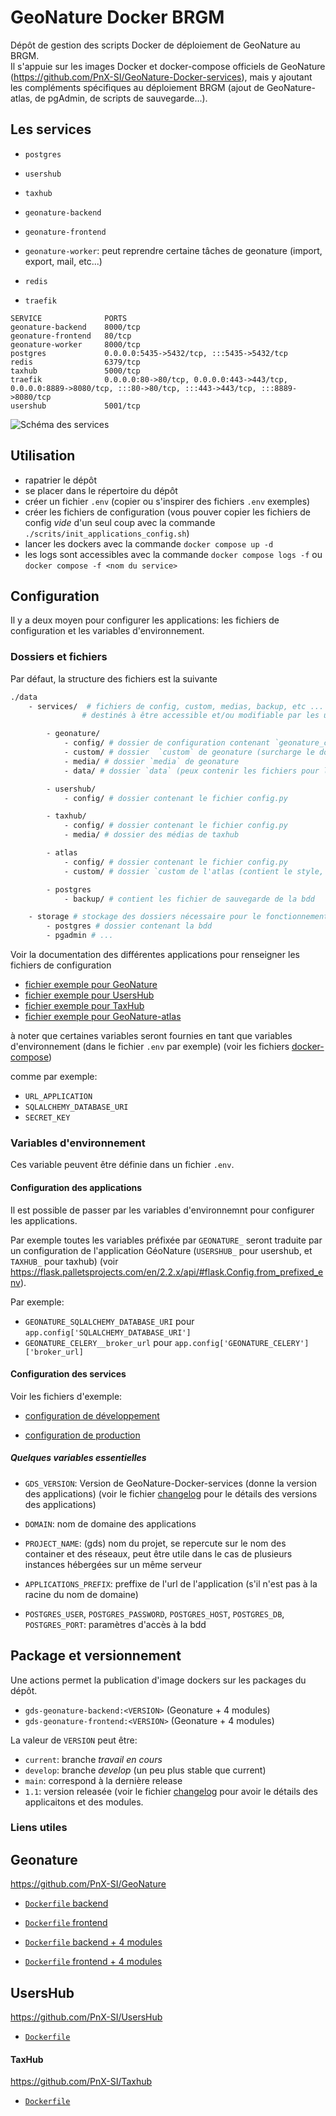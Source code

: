 # GeoNature Docker BRGM

Dépôt de gestion des scripts Docker de déploiement de GeoNature au BRGM.  
Il s'appuie sur les images Docker et docker-compose officiels de GeoNature (https://github.com/PnX-SI/GeoNature-Docker-services), mais y ajoutant les compléments spécifiques au déploiement BRGM (ajout de GeoNature-atlas, de pgAdmin, de scripts de sauvegarde...).

## Les services

 - `postgres`
 - `usershub`
 - `taxhub`
 - `geonature-backend`
 - `geonature-frontend`
 - `geonature-worker`: peut reprendre certaine tâches de geonature (import, export, mail, etc...)
 - `redis`

- `traefik`

```
SERVICE              PORTS
geonature-backend    8000/tcp
geonature-frontend   80/tcp
geonature-worker     8000/tcp
postgres             0.0.0.0:5435->5432/tcp, :::5435->5432/tcp
redis                6379/tcp
taxhub               5000/tcp
traefik              0.0.0.0:80->80/tcp, 0.0.0.0:443->443/tcp, 0.0.0.0:8889->8080/tcp, :::80->80/tcp, :::443->443/tcp, :::8889->8080/tcp
usershub             5001/tcp
```


![Schéma des services](docs/schema_services_0.1.png)


## Utilisation

- rapatrier le dépôt
- se placer dans le répertoire du dépôt
- créer un fichier   `.env` (copier ou s'inspirer des fichiers `.env` exemples)
- créer les fichiers de configuration (vous pouver copier les fichiers de config *vide* d'un seul coup avec la commande `./scrits/init_applications_config.sh`)
- lancer les dockers avec la commande `docker compose up -d`
- les logs sont accessibles avec la commande `docker compose logs -f` ou `docker compose -f <nom du service>`

## Configuration

Il y a deux moyen pour configurer les applications: les fichiers de configuration et les variables d'environnement.

### Dossiers et fichiers

Par défaut, la structure des fichiers est la suivante

``` bash
./data
    - services/  # fichiers de config, custom, medias, backup, etc ... des application
                # destinés à être accessible et/ou modifiable par les utilisateur/administrateurs

        - geonature/
            - config/ # dossier de configuration contenant `geonature_config.toml`, `occtax_config.toml`, etc...
            - custom/ # dossier  `custom` de geonature (surcharge le dossier `static`)
            - media/ # dossier `media` de geonature
            - data/ # dossier `data` (peux contenir les fichiers pour les données des référentiels (taxref, ref_geo, ref_nomenclature, etc....))

        - usershub/
            - config/ # dossier contenant le fichier config.py

        - taxhub/
            - config/ # dossier contenant le fichier config.py
            - media/ # dossier des médias de taxhub

        - atlas
            - config/ # dossier contenant le fichier config.py
            - custom/ # dossier `custom de l'atlas (contient le style, les templates, les scripts js, etc...)

        - postgres
            - backup/ # contient les fichier de sauvegarde de la bdd

    - storage # stockage des dossiers nécessaire pour le fonctionnement
        - postgres # dossier contenant la bdd
        - pgadmin # ...
```

Voir la documentation des différentes applications pour renseigner les fichiers de configuration

- [fichier exemple pour GeoNature](./sources/GeoNature/config/geonature_config.toml.sample)
- [fichier exemple pour UsersHub](./sources/UsersHub/config/config.py.sample)
- [fichier exemple pour TaxHub](./sources/TaxHub/apptax/config.py.sample)
- [fichier exemple pour GeoNature-atlas](./sources/GeoNature-atlas/atlas/configuration/config.py.sample)

à noter que certaines variables seront fournies en tant que variables d'environnement (dans le fichier `.env` par exemple) (voir les fichiers [docker-compose](./docker-compose.yml))

comme par exemple:
  - `URL_APPLICATION`
  - `SQLALCHEMY_DATABASE_URI`
  - `SECRET_KEY`
### Variables d'environnement

Ces variable peuvent être définie dans un fichier `.env`.

#### Configuration des applications

Il est possible de passer par les variables d'environnemnt pour configurer les applications.

Par exemple toutes les variables préfixée par `GEONATURE_` seront traduite par un configuration de l'application GéoNature (`USERSHUB_` pour usershub, et `TAXHUB_` pour taxhub) (voir https://flask.palletsprojects.com/en/2.2.x/api/#flask.Config.from_prefixed_env).

Par exemple:
- `GEONATURE_SQLALCHEMY_DATABASE_URI` pour `app.config['SQLALCHEMY_DATABASE_URI']`
- `GEONATURE_CELERY__broker_url` pour `app.config['GEONATURE_CELERY']['broker_url]`

#### Configuration des services

Voir les fichiers d'exemple:

- [configuration de développement](./.env.dev.exemple)

- [configuration de production](./.env.prod.exemple)

##### Quelques variables essentielles

- `GDS_VERSION`: Version de GeoNature-Docker-services (donne la version des applications) (voir le fichier  [changelog](./docs/changelog.md) pour le détails des versions des applications)

- `DOMAIN`: nom de domaine des applications

- `PROJECT_NAME`: (gds) nom du projet, se repercute sur le nom des container et des réseaux, peut être utile dans le cas de plusieurs instances hébergées sur un même serveur

- `APPLICATIONS_PREFIX`: preffixe de l'url de l'application (s'il n'est pas à la racine du nom de domaine)

- `POSTGRES_USER`, `POSTGRES_PASSWORD`, `POSTGRES_HOST`, `POSTGRES_DB`, `POSTGRES_PORT`: paramètres  d'accès à la bdd

## Package et versionnement

Une actions permet la publication d'image dockers sur les packages du dépôt.

- `gds-geonature-backend:<VERSION>` (Geonature + 4 modules)
- `gds-geonature-frontend:<VERSION>` (Geonature + 4 modules)

La valeur de `VERSION` peut être:

- `current`: branche *travail en cours*
- `develop`: branche *develop* (un peu plus stable que current)
- `main`: correspond à la dernière release
- `1.1`: version releasée (voir le fichier [changelog](./docs/changelog.md) pour avoir le détails des applicaitons et des modules.


### Liens utiles
## Geonature

https://github.com/PnX-SI/GeoNature

- [`Dockerfile` backend](https://github.com/PnX-SI/GeoNature/blob/master/backend/Dockerfile)
- [`Dockerfile` frontend](https://github.com/PnX-SI/GeoNature/blob/master/frontend/Dockerfile)

- [`Dockerfile` backend + 4 modules](./build/Dockerfile-geonature-backend)
- [`Dockerfile` frontend + 4 modules](./build/Dockerfile-geonature-frontend)


## UsersHub

https://github.com/PnX-SI/UsersHub

- [`Dockerfile`](https://github.com/PnX-SI/UsersHub/blob/master/Dockerfile)


#### TaxHub

https://github.com/PnX-SI/Taxhub

- [`Dockerfile`](https://github.com/PnX-SI/TaxHub/blob/master/Dockerfile)


